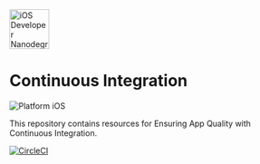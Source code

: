 <img src="https://s3-us-west-1.amazonaws.com/udacity-content/degrees/catalog-images/nd003.png" alt="iOS Developer Nanodegree logo" height="70" >

# Continuous Integration

![Platform iOS](https://img.shields.io/badge/nanodegree-iOS-blue.svg)

This repository contains resources for Ensuring App Quality with Continuous Integration.


[![CircleCI](https://dl.circleci.com/status-badge/img/gh/darlingtim/ios-short-devops-circleci/tree/circleci-project-setup.svg?style=svg)](https://dl.circleci.com/status-badge/redirect/gh/darlingtim/ios-short-devops-circleci/tree/circleci-project-setup)
